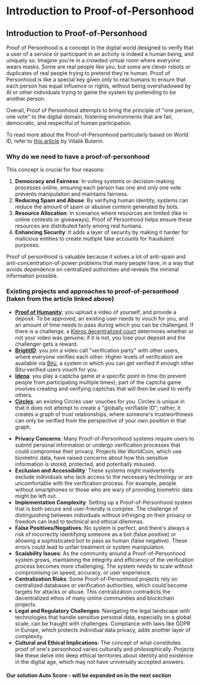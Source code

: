 # Introduction to Proof-of-Personhood

## Introduction to Proof-of-Personhood

Proof of Personhood is a concept in the digital world designed to verify that a user of a service or participant in an activity is indeed a human being, and uniquely so. Imagine you're in a crowded virtual room where everyone wears masks. Some are real people like you, but some are clever robots or duplicates of real people trying to pretend they're human. Proof of Personhood is like a special key given only to real humans to ensure that each person has equal influence or rights, without being overshadowed by AI or other individuals trying to game the system by pretending to be another person.

Overall, Proof of Personhood attempts to bring the principle of "one person, one vote" to the digital domain, fostering environments that are fair, democratic, and respectful of human participation.

To read more about the Proof-of-Personhood particularly based on World ID, refer to [this article](https://vitalik.eth.limo/general/2023/07/24/biometric.html) by Vitalik Buterin.

### Why do we need to have a proof-of-personhood

This concept is crucial for four reasons:

1. **Democracy and Fairness**: In voting systems or decision-making processes online, ensuring each person has one and only one vote prevents manipulation and maintains fairness.
2. **Reducing Spam and Abuse**: By verifying human identity, systems can reduce the amount of spam or abusive content generated by bots.
3. **Resource Allocation**: In scenarios where resources are limited (like in online contests or giveaways), Proof of Personhood helps ensure these resources are distributed fairly among real humans.
4. **Enhancing Security**: It adds a layer of security by making it harder for malicious entities to create multiple fake accounts for fraudulent purposes.

Proof of personhood is valuable because it solves a lot of anti-spam and anti-concentration-of-power problems that many people have, in a way that avoids dependence on centralized authorities and reveals the minimal information possible.

### Existing projects and approaches to proof-of-personhood (taken from the article linked above)

* [**Proof of Humanity**](https://proofofhumanity.id/): you upload a video of yourself, and provide a deposit. To be approved, an existing user needs to vouch for you, and an amount of time needs to pass during which you can be challenged. If there is a challenge, a [Kleros decentralized court](https://kleros.io/about/) determines whether or not your video was genuine; if it is not, you lose your deposit and the challenger gets a reward.
* [**BrightID**](https://brightid.gitbook.io/brightid/getting-verified): you join a video call "verification party" with other users, where everyone verifies each other. Higher levels of verification are available via [Bitu](https://medium.com/brightid/what-is-markaz-verification-level-47397372c8eb), a system in which you can get verified if enough other Bitu-verified users vouch for you.
* [**Idena**](http://idena.network/): you play a captcha game at a specific point in time (to prevent people from participating multiple times); part of the captcha game involves creating and verifying captchas that will then be used to verify others.
* [**Circles**](https://circles.garden/): an existing Circles user vouches for you. Circles is unique in that it does not attempt to create a "globally verifiable ID"; rather, it creates a graph of trust relationships, where someone's trustworthiness can only be verified from the perspective of your own position in that graph.

<!---->

* **Privacy Concerns**: Many Proof-of-Personhood systems require users to submit personal information or undergo verification processes that could compromise their privacy. Projects like WorldCoin, which use biometric data, have raised concerns about how this sensitive information is stored, protected, and potentially misused.
* **Exclusion and Accessibility**: These systems might inadvertently exclude individuals who lack access to the necessary technology or are uncomfortable with the verification process. For example, people without smartphones or those who are wary of providing biometric data might be left out.
* **Implementation Complexity**: Setting up a Proof-of-Personhood system that is both secure and user-friendly is complex. The challenge of distinguishing between individuals without infringing on their privacy or freedom can lead to technical and ethical dilemmas.
* **False Positives/Negatives**: No system is perfect, and there's always a risk of incorrectly identifying someone as a bot (false positive) or allowing a sophisticated bot to pass as human (false negative). These errors could lead to unfair treatment or system manipulation.
* **Scalability Issues**: As the community around a Proof-of-Personhood system grows, maintaining the integrity and efficiency of the verification process becomes more challenging. The system needs to scale without compromising on speed, accuracy, or user experience.
* **Centralization Risks**: Some Proof-of-Personhood projects rely on centralized databases or verification authorities, which could become targets for attacks or abuse. This centralization contradicts the decentralized ethos of many online communities and blockchain projects.
* **Legal and Regulatory Challenges**: Navigating the legal landscape with technologies that handle sensitive personal data, especially on a global scale, can be fraught with challenges. Compliance with laws like GDPR in Europe, which protects individual data privacy, adds another layer of complexity.
* **Cultural and Ethical Implications**: The concept of what constitutes proof of one's personhood varies culturally and philosophically. Projects like these delve into deep ethical territories about identity and existence in the digital age, which may not have universally accepted answers.

#### Our solution Auto Score - will be expanded on in the next section
